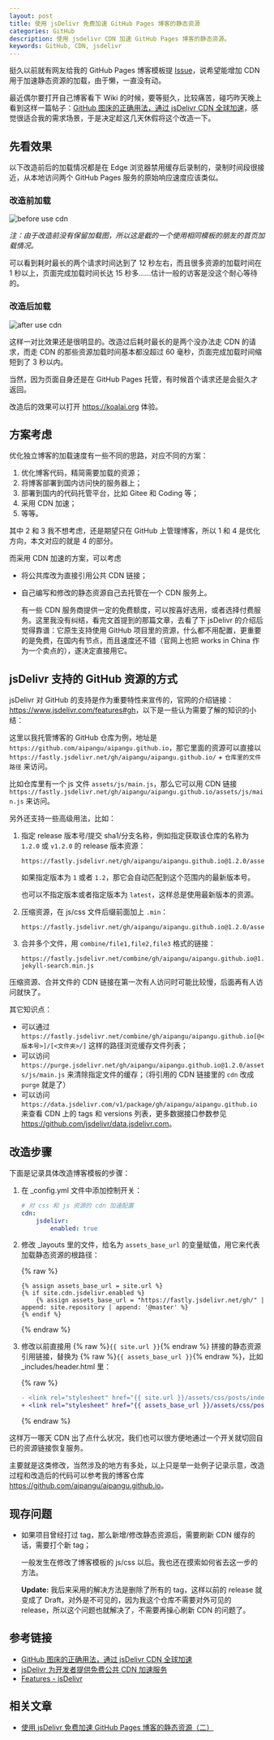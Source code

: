 ```yaml
---
layout: post
title: 使用 jsDelivr 免费加速 GitHub Pages 博客的静态资源
categories: GitHub
description: 使用 jsdelivr CDN 加速 GitHub Pages 博客的静态资源。
keywords: GitHub, CDN, jsdelivr
---
```


挺久以前就有网友给我的 GitHub Pages 博客模板提 [Issue](https://github.com/aipangu/aipangu.github.io/issues/65)，说希望能增加 CDN 用于加速静态资源的加载，由于懒，一直没有动。

最近偶尔要打开自己博客看下 Wiki 的时候，要等挺久，比较痛苦，碰巧昨天晚上看到这样一篇帖子：[GitHub 图床的正确用法，通过 jsDelivr CDN 全球加速](https://hacpai.com/article/1583894928771)，感觉很适合我的需求场景，于是决定趁这几天休假将这个改造一下。

## 先看效果

以下改造前后的加载情况都是在 Edge 浏览器禁用缓存后录制的，录制时间段很接近，从本地访问两个 GitHub Pages 服务的原始响应速度应该类似。

### 改造前加载

![before use cdn](/images/posts/github/cdn-before.png)

*注：由于改造前没有保留加载图，所以这是截的一个使用相同模板的朋友的首页加载情况。*

可以看到耗时最长的两个请求时间达到了 12 秒左右，而且很多资源的加载时间在 1 秒以上，页面完成加载时间长达 15 秒多……估计一般的访客是没这个耐心等待的。

### 改造后加载

![after use cdn](/images/posts/github/cdn-after.png)

这样一对比效果还是很明显的。改造过后耗时最长的是两个没办法走 CDN 的请求，而走 CDN 的那些资源加载时间基本都没超过 60 毫秒，页面完成加载时间缩短到了 3 秒以内。

当然，因为页面自身还是在 GitHub Pages 托管，有时候首个请求还是会挺久才返回。

改造后的效果可以打开 <https://koalai.org> 体验。

## 方案考虑

优化独立博客的加载速度有一些不同的思路，对应不同的方案：

1. 优化博客代码，精简需要加载的资源；
2. 将博客部署到国内访问快的服务器上；
3. 部署到国内的代码托管平台，比如 Gitee 和 Coding 等；
4. 采用 CDN 加速；
5. 等等。

其中 2 和 3 我不想考虑，还是期望只在 GitHub 上管理博客，所以 1 和 4 是优化方向，本文对应的就是 4 的部分。

而采用 CDN 加速的方案，可以考虑

- 将公共库改为直接引用公共 CDN 链接；
- 自己编写和修改的静态资源自己去托管在一个 CDN 服务上。

    有一些 CDN 服务商提供一定的免费额度，可以按喜好选用，或者选择付费服务。这里我没有纠结，看完文首提到的那篇文章，去看了下 jsDelivr 的介绍后觉得靠谱：它原生支持使用 GitHub 项目里的资源，什么都不用配置，更重要的是免费，在国内有节点，而且速度还不错（官网上也把 works in China 作为一个卖点的），遂决定直接用它。

## jsDelivr 支持的 GitHub 资源的方式

jsDelivr 对 GitHub 的支持是作为重要特性来宣传的，官网的介绍链接：<https://www.jsdelivr.com/features#gh>，以下是一些认为需要了解的知识的小结：

这里以我托管博客的 GitHub 仓库为例，地址是 `https://github.com/aipangu/aipangu.github.io`，那它里面的资源可以直接以 `https://fastly.jsdelivr.net/gh/aipangu/aipangu.github.io/` + `仓库里的文件路径` 来访问。

比如仓库里有一个 js 文件 `assets/js/main.js`，那么它可以用 CDN 链接 `https://fastly.jsdelivr.net/gh/aipangu/aipangu.github.io/assets/js/main.js` 来访问。

另外还支持一些高级用法，比如：

1. 指定 release 版本号/提交 sha1/分支名称，例如指定获取该仓库的名称为 `1.2.0` 或 `v1.2.0` 的 release 版本资源：

    ```
    https://fastly.jsdelivr.net/gh/aipangu/aipangu.github.io@1.2.0/assets/js/main.js
    ```

    如果指定版本为 `1` 或者 `1.2`，那它会自动匹配到这个范围内的最新版本号。

    也可以不指定版本或者指定版本为 `latest`，这样总是使用最新版本的资源。

2. 压缩资源，在 js/css 文件后缀前面加上 `.min`：

    ```
    https://fastly.jsdelivr.net/gh/aipangu/aipangu.github.io@1.2.0/assets/js/main.min.js
    ```

3. 合并多个文件，用 `combine/file1,file2,file3` 格式的链接：

    ```
    https://fastly.jsdelivr.net/combine/gh/aipangu/aipangu.github.io@1.2.0/assets/js/main.min.js,gh/aipangu/aipangu.github.io@1.2.0/assets/js/simple-jekyll-search.min.js
    ```

压缩资源、合并文件的 CDN 链接在第一次有人访问时可能比较慢，后面再有人访问就快了。

其它知识点：

- 可以通过 `https://fastly.jsdelivr.net/combine/gh/aipangu/aipangu.github.io[@<版本号>]/[<文件夹>/]` 这样的路径浏览缓存文件列表；
- 可以访问 `https://purge.jsdelivr.net/gh/aipangu/aipangu.github.io@1.2.0/assets/js/main.js` 来清除指定文件的缓存；（将引用的 CDN 链接里的 `cdn` 改成 `purge` 就是了）
- 可以访问 `https://data.jsdelivr.com/v1/package/gh/aipangu/aipangu.github.io` 来查看 CDN 上的 tags 和 versions 列表，更多数据接口参数参见 <https://github.com/jsdelivr/data.jsdelivr.com>。

## 改造步骤

下面是记录具体改造博客模板的步骤：

1. 在 _config.yml 文件中添加控制开关：

    ```yaml
    # 对 css 和 js 资源的 cdn 加速配置
    cdn:
        jsdelivr:
            enabled: true
    ```

2. 修改 _layouts 里的文件，给名为 `assets_base_url` 的变量赋值，用它来代表加载静态资源的根路径：

    {% raw %}

    ```liquid
    {% assign assets_base_url = site.url %}
    {% if site.cdn.jsdelivr.enabled %}
        {% assign assets_base_url = "https://fastly.jsdelivr.net/gh/" | append: site.repository | append: '@master' %}
    {% endif %}
    ```

    {% endraw %}

3. 修改以前直接用 {% raw %}`{{ site.url }}`{% endraw %} 拼接的静态资源引用链接，替换为 {% raw %}`{{ assets_base_url }}`{% endraw %}，比如 _includes/header.html 里：

    {% raw %}

    ```diff
    - <link rel="stylesheet" href="{{ site.url }}/assets/css/posts/index.css">
    + <link rel="stylesheet" href="{{ assets_base_url }}/assets/css/posts/index.css">
    ```

    {% endraw %}

这样万一哪天 CDN 出了点什么状况，我们也可以很方便地通过一个开关就切回自已的资源链接恢复服务。

主要就是这类修改，当然涉及的地方有多处，以上只是举一处例子记录示意，改造过程和改造后的代码可以参考我的博客仓库 <https://github.com/aipangu/aipangu.github.io>。

## 现存问题

- 如果项目曾经打过 tag，那么新增/修改静态资源后，需要刷新 CDN 缓存的话，需要打个新 tag；

    一般发生在修改了博客模板的 js/css 以后。我也还在摸索如何省去这一步的方法。

    **Update:** 我后来采用的解决方法是删除了所有的 tag，这样以前的 release 就变成了 Draft，对外是不可见的，因为我这个仓库不需要对外可见的 release，所以这个问题也就解决了，不需要再操心刷新 CDN 的问题了。

## 参考链接

- [GitHub 图床的正确用法，通过 jsDelivr CDN 全球加速](https://hacpai.com/article/1583894928771)
- [jsDelivr 为开发者提供免费公共 CDN 加速服务](https://blog.csdn.net/larpland/article/details/101349605)
- [Features - jsDelivr](https://www.jsdelivr.com/features)

## 相关文章

- [使用 jsDelivr 免费加速 GitHub Pages 博客的静态资源（二）](https://koalai.org/2020/10/07/cdn-for-github-pages-2/)

